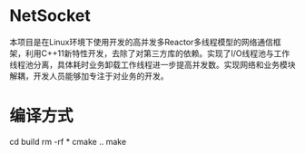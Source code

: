 # NetSocket
本项目是在Linux环境下使用开发的高并发多Reactor多线程模型的网络通信框架，利用C++11新特性开发，去除了对第三方库的依赖。实现了I/O线程池与工作线程池分离，具体耗时业务卸载工作线程进一步提高并发数。实现网络和业务模块解耦，开发人员能够加专注于对业务的开发。


# 编译方式
cd build
rm -rf *
cmake ..
make
